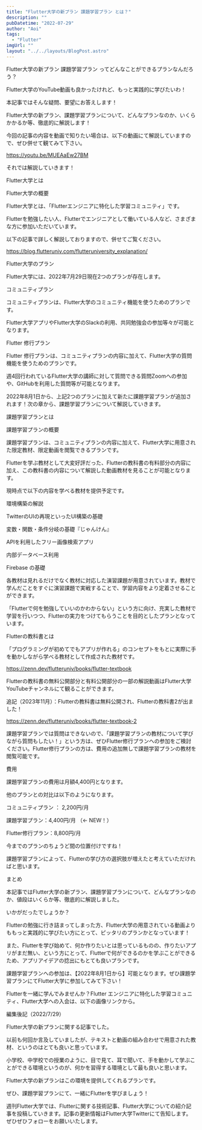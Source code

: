 ```yaml
---
title: "Flutter大学の新プラン 課題学習プラン とは？"
description: ""
pubDatetime: "2022-07-29"
author: "Aoi"
tags:
  - "Flutter"
imgUrl: ""
layout: "../../layouts/BlogPost.astro"
---
```




Flutter大学の新プラン 課題学習プラン ってどんなことができるプランなんだろう？





Flutter大学のYouTube動画も良かったけれど、もっと実践的に学びたいわ！




本記事ではそんな疑問、要望にお答えします！



Flutter大学の新プラン、課題学習プランについて、どんなプランなのか、いくらかかるか等、徹底的に解説します！



今回の記事の内容を動画で知りたい場合は、以下の動画にて解説していますので、ぜひ併せて観てみて下さい。




https://youtu.be/MUEAaEw27BM




それでは解説していきます！



Flutter大学とは







Flutter大学の概要



Flutter大学とは、「Flutterエンジニアに特化した学習コミュニティ」です。



Flutterを勉強したい人、Flutterでエンジニアとして働いている人など、さまざまな方に参加いただいています。



以下の記事で詳しく解説しておりますので、併せてご覧ください。




https://blog.flutteruniv.com/flutteruniversity_explanation/




Flutter大学のプラン



Flutter大学には、2022年7月29日現在2つのプランが存在します。



コミュニティプラン



コミュニティプランは、Flutter大学のコミュニティ機能を使うためのプランです。



Flutter大学アプリやFlutter大学のSlackの利用、共同勉強会の参加等々が可能となります。



Flutter 修行プラン



Flutter 修行プランは、コミュニティプランの内容に加えて、Flutter大学の質問機能を使うためのプランです。



週4回行われているFlutter大学の講師に対して質問できる質問Zoomへの参加や、GitHubを利用した質問等が可能となります。



2022年8月1日から、上記2つのプランに加えて新たに課題学習プランが追加されます！次の章から、課題学習プランについて解説していきます。



課題学習プランとは







課題学習プランの概要



課題学習プランは、コミュニティプランの内容に加えて、Flutter大学に用意された限定教材、限定動画を閲覧できるプランです。



Flutterを学ぶ教材として大変好評だった、Flutterの教科書の有料部分の内容に加え、この教科書の内容について解説した動画教材を見ることが可能となります。



現時点で以下の内容を学べる教材を提供予定です。




環境構築の解説



TwitterのUIの再現といったUI構築の基礎



変数・関数・条件分岐の基礎『じゃんけん』



APIを利用したフリー画像検索アプリ



内部データベース利用



Firebase の基礎




各教材は見れるだけでなく教材に対応した演習課題が用意されています。教材で学んだことをすぐに演習課題で実戦することで、学習内容をより定着させることができます。



「Flutterで何を勉強していいのかわからない」という方に向け、充実した教材で学習を行いつつ、Flutterの実力をつけてもらうことを目的としたプランとなっています。




Flutterの教科書とは



「プログラミングが初めてでもアプリが作れる」のコンセプトをもとに実際に手を動かしながら学べる教材として作成された教材です。




https://zenn.dev/flutteruniv/books/flutter-textbook








Flutterの教科書の無料公開部分と有料公開部分の一部の解説動画はFlutter大学YouTubeチャンネルにて観ることができます。



追記（2023年11月）：Flutterの教科書は無料公開され、Flutterの教科書2が出ました！




https://zenn.dev/flutteruniv/books/flutter-textbook-2






課題学習プランでは質問はできないので、「課題学習プランの教材について学びながら質問もしたい！」という方は、ぜひFlutter修行プランへの参加をご検討ください。Flutter修行プランの方は、費用の追加無しで課題学習プランの教材を閲覧可能です。




費用



課題学習プランの費用は月額4,400円となります。



他のプランとの対比は以下のようになります。





コミュニティプラン ： 2,200円/月



課題学習プラン：4,400円/月 （← NEW！）



Flutter修行プラン：8,800円/月





今までのプランのちょうど間の位置付けですね！



課題学習プランによって、Flutterの学び方の選択肢が増えたと考えていただければと思います。



まとめ







本記事ではFlutter大学の新プラン、課題学習プランについて、どんなプランなのか、値段はいくらか等、徹底的に解説しました。



いかがだったでしょうか？



Flutterの勉強に行き詰まってしまった方、Flutter大学の用意されている動画よりももっと実践的に学びたい方にとって、ピッタリのプランかとなっています！



また、Flutterを学び始めて、何か作りたいとは思っているものの、作りたいアプリがまだ無い、という方にとって、Flutterで何ができるのかを学ぶことができるため、アプリアイデアの捻出にもとても良いプランです。



課題学習プランへの参加は、【2022年8月1日から】可能となります。ぜひ課題学習プランにてFlutter大学に参加してみて下さい！




Flutterを一緒に学んでみませんか？Flutter エンジニアに特化した学習コミュニティ、Flutter大学への入会は、以下の画像リンクから。










編集後記（2022/7/29）




Flutter大学の新プランに関する記事でした。



以前も何回か言及していましたが、テキストと動画の組み合わせで用意された教材、というのはとても良いと思っています。



小学校、中学校での授業のように、目で見て、耳で聞いて、手を動かして学ぶことができる環境というのが、何かを習得する環境として最も良いと思います。



Flutter大学の新プランはこの環境を提供してくれるプランです。



ぜひ、課題学習プランにて、一緒にFlutterを学びましょう！





週刊Flutter大学では、Flutterに関する技術記事、Flutter大学についての紹介記事を投稿していきます。記事の更新情報はFlutter大学Twitterにて告知します。ぜひぜひフォローをお願いいたします。

